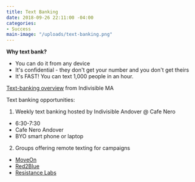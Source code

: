 ```yaml
---
title: Text Banking
date: 2018-09-26 22:11:00 -04:00
categories:
- Success
main-image: "/uploads/text-banking.png"
---
```


**Why text bank?**
* You can do it from any device
* It's confidential - they don't get your number and you don't get theirs
* It's FAST! You can text 1,000 people in an hour.

[Text-banking overview](https://www.indivisible-ma.org/training-texting) from Indivisible MA

Text banking opportunities:
1. Weekly text banking hosted by Indivisible Andover @ Cafe Nero
* 6:30-7:30
* Cafe Nero Andover
* BYO smart phone or laptop

2. Groups offering remote texting for campaigns
* [MoveOn](https://bit.ly/2Iu0Wsa)
* [Red2Blue](https://red2blue.org/texting/)
* [Resistance Labs](https://resistancelabs.com/volunteer)

